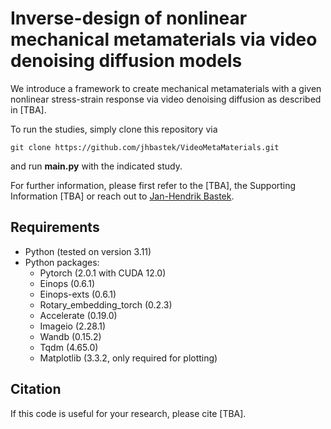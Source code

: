 # Inverse-design of nonlinear mechanical metamaterials via video denoising diffusion models

We introduce a framework to create mechanical metamaterials with a given nonlinear stress-strain response via video denoising diffusion as described in [TBA].

To run the studies, simply clone this repository via
```
git clone https://github.com/jhbastek/VideoMetaMaterials.git
```
and run **main.py** with the indicated study.

For further information, please first refer to the [TBA], the Supporting Information [TBA] or reach out to [Jan-Hendrik Bastek](mailto:jbastek@ethz.ch).

## Requirements

- Python (tested on version 3.11)
- Python packages:
  - Pytorch (2.0.1 with CUDA 12.0)
  - Einops (0.6.1)
  - Einops-exts (0.6.1)
  - Rotary_embedding_torch (0.2.3)
  - Accelerate (0.19.0)
  - Imageio (2.28.1)
  - Wandb (0.15.2)
  - Tqdm (4.65.0)
  - Matplotlib (3.3.2, only required for plotting)

## Citation

If this code is useful for your research, please cite [TBA].

